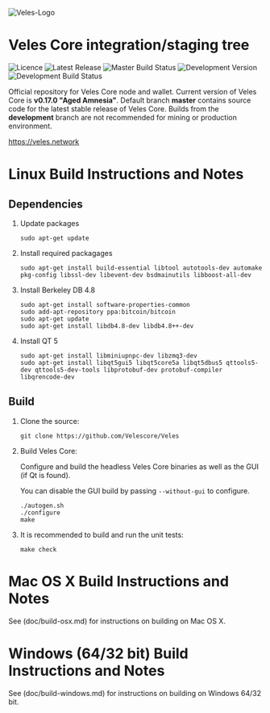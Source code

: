 ![Veles-Logo](https://i.imgur.com/OP0aW7y.jpg?3)

Veles Core integration/staging tree
======================================
![Licence](https://img.shields.io/github/license/Velescore/Veles.svg?style=for-the-badge)   ![Latest Release](https://img.shields.io/github/release/Velescore/Veles.svg?style=for-the-badge) ![Master Build Status](https://img.shields.io/travis/com/Velescore/Veles/master.svg?logo=github&style=for-the-badge)    ![Development Version](https://img.shields.io/github/tag-pre/Velescore/Veles.svg?colorB=blue&label=dev&logo=github&style=for-the-badge) ![Development Build Status](https://img.shields.io/travis/com/Velescore/Veles/development.svg?logo=github&style=for-the-badge)

Official repository for Veles Core node and wallet. Current version of Veles Core is **v0.17.0 "Aged Amnesia"**. Default branch **master** contains source code for the latest stable release of Veles Core. Builds from the **development** branch are not recommended for mining or production environment. 

https://veles.network

Linux Build Instructions and Notes
==================================

Dependencies
----------------------
1.  Update packages

        sudo apt-get update

2.  Install required packagages

        sudo apt-get install build-essential libtool autotools-dev automake pkg-config libssl-dev libevent-dev bsdmainutils libboost-all-dev

3.  Install Berkeley DB 4.8

        sudo apt-get install software-properties-common
        sudo add-apt-repository ppa:bitcoin/bitcoin
        sudo apt-get update
        sudo apt-get install libdb4.8-dev libdb4.8++-dev

4.  Install QT 5

        sudo apt-get install libminiupnpc-dev libzmq3-dev
        sudo apt-get install libqt5gui5 libqt5core5a libqt5dbus5 qttools5-dev qttools5-dev-tools libprotobuf-dev protobuf-compiler libqrencode-dev

Build
----------------------
1.  Clone the source:

        git clone https://github.com/Velescore/Veles

2.  Build Veles Core:

    Configure and build the headless Veles Core binaries as well as the GUI (if Qt is found).

    You can disable the GUI build by passing `--without-gui` to configure.
        
        ./autogen.sh
        ./configure
        make

3.  It is recommended to build and run the unit tests:

        make check


Mac OS X Build Instructions and Notes
=====================================
See (doc/build-osx.md) for instructions on building on Mac OS X.



Windows (64/32 bit) Build Instructions and Notes
=====================================
See (doc/build-windows.md) for instructions on building on Windows 64/32 bit.
